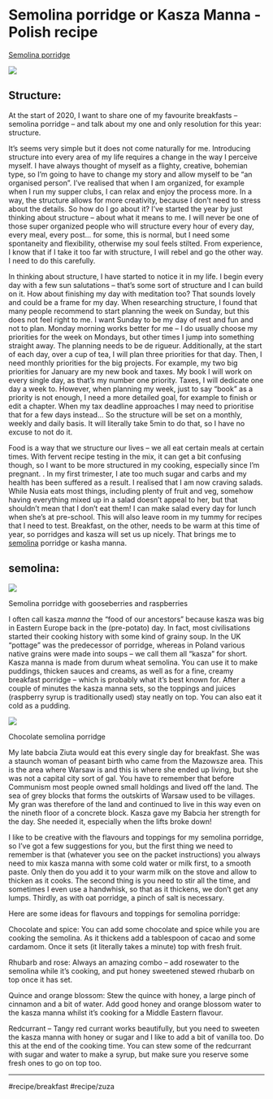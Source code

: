 # Semolina porridge or Kasza Manna - Polish recipe
[Semolina porridge](http://zuzazak.com/2020/01/semolina-porridge-and-structure-in-2020/)

![](assets/1a81bd4322aa2b38f473c21de191d3c9.jpg)

## Structure:
At the start of 2020, I want to share one of my favourite breakfasts – semolina porridge – and talk about my one and only resolution for this year: structure.

It’s seems very simple but it does not come naturally for me. Introducing structure into every area of my life requires a change in the way I perceive myself. I have always thought of myself as a flighty, creative, bohemian type, so I’m going to have to change my story and allow myself to be “an organised person”. I’ve realised that when I am organized, for example when I run my supper clubs, I can relax and enjoy the process more. In a way, the structure allows for more creativity, because I don’t need to stress about the details. So how do I go about it? I’ve started the year by just thinking about structure – about what it means to me. I will never be one of those super organized people who will structure every hour of every day, every meal, every post… for some, this is normal, but I need some spontaneity and flexibility, otherwise my soul feels stilted. From experience, I know that if I take it too far with structure, I will rebel and go the other way. I need to do this carefully.

In thinking about structure, I have started to notice it in my life. I begin every day with a few sun salutations – that’s some sort of structure and I can build on it. How about finishing my day with meditation too? That sounds lovely and could be a frame for my day. When researching structure, I found that many people recommend to start planning the week on Sunday, but this does not feel right to me. I want Sunday to be my day of rest and fun and not to plan. Monday morning works better for me – I do usually choose my priorities for the week on Mondays, but other times I jump into something straight away. The planning needs to be de rigueur. Additionally, at the start of each day, over a cup of tea, I will plan three priorities for that day. Then, I need monthly priorities for the big projects. For example, my two big priorities for January are my new book and taxes. My book I will work on every single day, as that’s my number one priority. Taxes, I will dedicate one day a week to. However, when planning my week, just to say “book” as a priority is not enough, I need a more detailed goal, for example to finish or edit a chapter. When my tax deadline approaches I may need to prioritise that for a few days instead… So the structure will be set on a monthly, weekly and daily basis. It will literally take 5min to do that, so I have no excuse to not do it.

Food is a way that we structure our lives – we all eat certain meals at certain times. With fervent recipe testing in the mix, it can get a bit confusing though, so I want to be more structured in my cooking, especially since I’m pregnant. . In my first trimester, I ate too much sugar and carbs and my health has been suffered as a result. I realised that I am now craving salads. While Nusia eats most things, including plenty of fruit and veg, somehow having everything mixed up in a salad doesn’t appeal to her, but that shouldn’t mean that I don’t eat them! I can make salad every day for lunch when she’s at pre-school. This will also leave room in my tummy for recipes that I need to test. Breakfast, on the other, needs to be warm at this time of year, so porridges and kasza will set us up nicely. That brings me to [semolina](https://en.wikipedia.org/wiki/Semolina) porridge or kasha manna.

## semolina:
![](assets/3edabf120503bda55f85255b71175a21.jpg)

Semolina porridge with gooseberries and raspberries

I often call kasza *manna* the “food of our ancestors” because kasza was big in Eastern Europe back in the (pre-potato) day. In fact, most civilisations started their cooking history with some kind of grainy soup. In the UK “pottage” was the predecessor of porridge, whereas in Poland various native grains were made into soups – we call them all “kasza” for short. Kasza manna is made from durum wheat semolina. You can use it to make puddings, thicken sauces and creams, as well as for a fine, creamy breakfast porridge – which is probably what it’s best known for. After a couple of minutes the kasza manna sets, so the toppings and juices (raspberry syrup is traditionally used) stay neatly on top. You can also eat it cold as a pudding.

![](assets/51256fc4bb78e4c10c983ea303663c59.jpg)

Chocolate semolina porridge

My late babcia Ziuta would eat this every single day for breakfast. She was a staunch woman of peasant birth who came from the Mazowsze area. This is the area where Warsaw is and this is where she ended up living, but she was not a capital city sort of gal. You have to remember that before Communism most people owned small holdings and lived off the land. The sea of grey blocks that forms the outskirts of Warsaw used to be villages. My gran was therefore of the land and continued to live in this way even on the nineth floor of a concrete block. Kasza gave my Babcia her strength for the day. She needed it, especially when the lifts broke down!

I like to be creative with the flavours and toppings for my semolina porridge, so I’ve got a few suggestions for you, but the first thing we need to remember is that (whatever you see on the packet instructions) you always need to mix kasza manna with some cold water or milk first, to a smooth paste. Only then do you add it to your warm milk on the stove and allow to thicken as it cooks. The second thing is you need to stir all the time, and sometimes I even use a handwhisk, so that as it thickens, we don’t get any lumps. Thirdly, as with oat porridge, a pinch of salt is necessary.

Here are some ideas for flavours and toppings for semolina porridge:

Chocolate and spice: You can add some chocolate and spice while you are cooking the semolina. As it thickens add a tablespoon of cacao and some cardamom. Once it sets (it literally takes a minute) top with fresh fruit.

Rhubarb and rose: Always an amazing combo – add rosewater to the semolina while it’s cooking, and put honey sweetened stewed rhubarb on top once it has set.

Quince and orange blossom: Stew the quince with honey, a large pinch of cinnamon and a bit of water. Add good honey and orange blossom water to the kasza manna whilst it’s cooking for a Middle Eastern flavour.

Redcurrant – Tangy red currant works beautifully, but you need to sweeten the kasza manna with honey or sugar and I like to add a bit of vanilla too. Do this at the end of the cooking time. You can stew some of the redcurrant with sugar and water to make a syrup, but make sure you reserve some fresh ones to go on top too.
- - - -
#recipe/breakfast #recipe/zuza